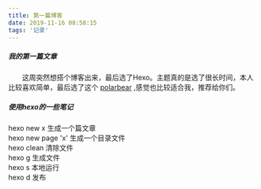 ```yaml
---
title: 第一篇博客
date: 2019-11-16 08:58:15
tags: '记录'
---
```


##### 我的第一篇文章
&emsp;&emsp;这周突然想搭个博客出来，最后选了Hexo。主题真的是选了很长时间，本人比较喜欢简单，最后选了这个 [polarbear](https://github.com/frostfan/hexo-theme-polarbear)
 ,感觉也比较适合我，推荐给你们。
 <!-- more -->
##### 使用hexo的一些笔记

hexo new x 生成一个篇文章<br>
hexo new page 'x' 生成一个目录文件  
hexo clean 清除文件  
hexo g 生成文件  
hexo s 本地运行  
hexo d 发布  


